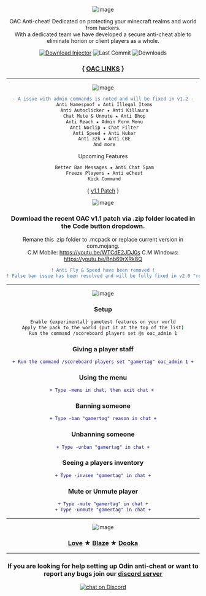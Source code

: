 <div align="center">
  
  ![image](https://media.discordapp.net/attachments/974194513767694367/1024220361404989480/Untitled33_1.png)

  OAC Anti-cheat! Dedicated on protecting your minecraft realms and world from hackers.<br>
  With a dedicated team we have developed a secure anti-cheat able to eliminate horion or client players as a whole.<br>

  <a href="https://github.com/Hate2/OAC/releases/tag/V1.1"><img src="https://img.shields.io/static/v1?label=download&message=latest&color=12c970&logo=docusign&logoColor=white" alt="Download Injector" /></a>
  <img src="https://img.shields.io/github/last-commit/Hate2/OAC" alt="Last Commit"/>
  <img src="https://img.shields.io/github/downloads/Hate2/OAC/total" alt="Downloads"/>
### { [OAC LINKS](https://github.com/Hate2/OAC/blob/main/LINKS.md) }

  ---

  ![image](https://media.discordapp.net/attachments/974194513767694367/1024220360796799026/Untitled3_1.png)
  
```diff
- A issue with admin commands is noted and will be fixed in v1.2 -
 Anti Namespoof ★ Anti Illegal Items
 Anti Autoclicker ★ Anti Killaura
 Chat Mute & Unmute ★ Anti Bhop
 Anti Reach ★ Admin Form Menu
 Anti Noclip ★ Chat Filter
 Anti Speed ★ Anti Nuker
 Anti 32k ★ Anti CBE
 And more
```
 
Upcoming Features<br>
```diff
 Better Ban Messages ★ Anti Chat Spam
 Freeze Players ★ Anti eChest
 Kick Command
```

{ [v1.1 Patch](https://github.com/Hate2/OAC/releases/tag/V1.1) }<br>

  ![image](https://media.discordapp.net/attachments/974194513767694367/1026736677751881748/Capture.PNG)
### Download the recent OAC v1.1 patch via .zip folder located in the Code button dropdown.
Remane this .zip folder to .mcpack or replace current version in com.mojang. <br>
C.M Mobile: https://youtu.be/WTCdE2JDJ0s C.M Windows: https://youtu.be/Bnb69rXRk8Q <br>
```diff
! Anti Fly & Speed have been removed !
! False ban issue has been resolved and will be fully fixed in v2.0 "resource update" !
```
  ---

  ![image](https://media.discordapp.net/attachments/974194513767694367/1024220361090408479/Untitled31_1.png)
  ### Setup
  ```bash
  Enable {experimental} gametest features on your world
  Apply the pack to the world (put it at the top of the list)
  Run the command /scoreboard players set @s oac_admin 1
  ```
  
  ### Giving a player staff
  ```diff
  + Run the command /scoreboard players set "gamertag" oac_admin 1 +
  ```
  ### Using the menu
  ```diff
  + Type -menu in chat, then exit chat + 
  ```
  
  ### Banning someone
  ```diff
  + Type -ban "gamertag" reason in chat +
  ```

  ### Unbanning someone
  ```diff
  + Type -unban "gamertag" in chat +
  ```

  ### Seeing a players inventory
  ```diff
  + Type -invsee "gamertag" in chat +
  ```

  ### Mute or Unmute player
  ```diff
  + Type -mute "gamertag" in chat +
  + Type -unmute "gamertag" in chat +
  ```

  ---

![image](https://media.discordapp.net/attachments/974194513767694367/1024220751584317490/Untitled3_2.png)
  
  ### [Love](https://github.com/Hate2) ★ [Blaze](https://github.com/iBlqzed) ★ [Dooka](https://github.com/DookaDessss)

 ---
 ### If you are looking for help setting up Odin anti-cheat or want to report any bugs join our [discord server](https://discord.gg/YBHBn7UEtT)
 <a href="https://discord.gg/YBHBn7UEtT">
        <img src="https://img.shields.io/discord/818549844766752818?logo=discord"
            alt="chat on Discord"></a><br>
</div>
